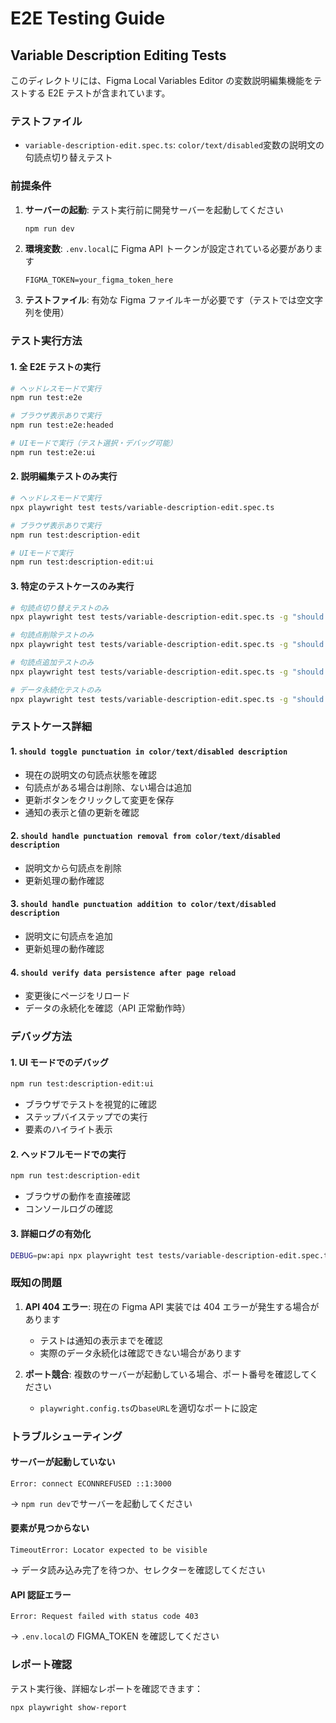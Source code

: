 # E2E Testing Guide

## Variable Description Editing Tests

このディレクトリには、Figma Local Variables Editor の変数説明編集機能をテストする E2E テストが含まれています。

### テストファイル

- `variable-description-edit.spec.ts`: `color/text/disabled`変数の説明文の句読点切り替えテスト

### 前提条件

1. **サーバーの起動**: テスト実行前に開発サーバーを起動してください
   ```bash
   npm run dev
   ```
2. **環境変数**: `.env.local`に Figma API トークンが設定されている必要があります

   ```
   FIGMA_TOKEN=your_figma_token_here
   ```

3. **テストファイル**: 有効な Figma ファイルキーが必要です（テストでは空文字列を使用）

### テスト実行方法

#### 1. 全 E2E テストの実行

```bash
# ヘッドレスモードで実行
npm run test:e2e

# ブラウザ表示ありで実行
npm run test:e2e:headed

# UIモードで実行（テスト選択・デバッグ可能）
npm run test:e2e:ui
```

#### 2. 説明編集テストのみ実行

```bash
# ヘッドレスモードで実行
npx playwright test tests/variable-description-edit.spec.ts

# ブラウザ表示ありで実行
npm run test:description-edit

# UIモードで実行
npm run test:description-edit:ui
```

#### 3. 特定のテストケースのみ実行

```bash
# 句読点切り替えテストのみ
npx playwright test tests/variable-description-edit.spec.ts -g "should toggle punctuation"

# 句読点削除テストのみ
npx playwright test tests/variable-description-edit.spec.ts -g "should handle punctuation removal"

# 句読点追加テストのみ
npx playwright test tests/variable-description-edit.spec.ts -g "should handle punctuation addition"

# データ永続化テストのみ
npx playwright test tests/variable-description-edit.spec.ts -g "should verify data persistence"
```

### テストケース詳細

#### 1. `should toggle punctuation in color/text/disabled description`

- 現在の説明文の句読点状態を確認
- 句読点がある場合は削除、ない場合は追加
- 更新ボタンをクリックして変更を保存
- 通知の表示と値の更新を確認

#### 2. `should handle punctuation removal from color/text/disabled description`

- 説明文から句読点を削除
- 更新処理の動作確認

#### 3. `should handle punctuation addition to color/text/disabled description`

- 説明文に句読点を追加
- 更新処理の動作確認

#### 4. `should verify data persistence after page reload`

- 変更後にページをリロード
- データの永続化を確認（API 正常動作時）

### デバッグ方法

#### 1. UI モードでのデバッグ

```bash
npm run test:description-edit:ui
```

- ブラウザでテストを視覚的に確認
- ステップバイステップでの実行
- 要素のハイライト表示

#### 2. ヘッドフルモードでの実行

```bash
npm run test:description-edit
```

- ブラウザの動作を直接確認
- コンソールログの確認

#### 3. 詳細ログの有効化

```bash
DEBUG=pw:api npx playwright test tests/variable-description-edit.spec.ts
```

### 既知の問題

1. **API 404 エラー**: 現在の Figma API 実装では 404 エラーが発生する場合があります

   - テストは通知の表示までを確認
   - 実際のデータ永続化は確認できない場合があります

2. **ポート競合**: 複数のサーバーが起動している場合、ポート番号を確認してください
   - `playwright.config.ts`の`baseURL`を適切なポートに設定

### トラブルシューティング

#### サーバーが起動していない

```
Error: connect ECONNREFUSED ::1:3000
```

→ `npm run dev`でサーバーを起動してください

#### 要素が見つからない

```
TimeoutError: Locator expected to be visible
```

→ データ読み込み完了を待つか、セレクターを確認してください

#### API 認証エラー

```
Error: Request failed with status code 403
```

→ `.env.local`の FIGMA_TOKEN を確認してください

### レポート確認

テスト実行後、詳細なレポートを確認できます：

```bash
npx playwright show-report
```
